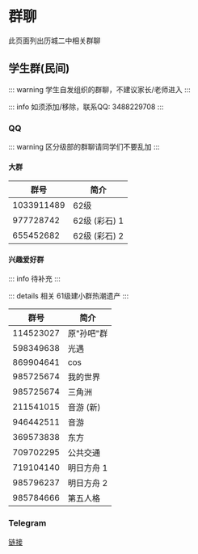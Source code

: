 # 群聊

此页面列出历城二中相关群聊

## 学生群(民间)

::: warning
学生自发组织的群聊，不建议家长/老师进入
:::

::: info
如须添加/移除，联系QQ: 3488229708
:::

### QQ

::: warning
区分级部的群聊请同学们不要乱加
:::

#### 大群

|群号|简介|
|---|---|
|1033911489|62级|
|977728742|62级 (彩石) 1|
|655452682|62级 (彩石) 2|

#### 兴趣爱好群

::: info
待补充
:::

::: details 相关
61级建小群热潮遗产
:::

|群号|简介|
|---|---|
|114523027|原"孙吧"群|
|598349638|光遇|
|869904641|cos|
|985725674|我的世界|
|985725674|三角洲|
|211541015|音游 (新)|
|946442511|音游|
|369573838|东方|
|709702295|公共交通|
|719104140|明日方舟 1|
|985796237|明日方舟 2|
|985784666|第五人格|


### Telegram

[链接](https://t.me/lcez123)
